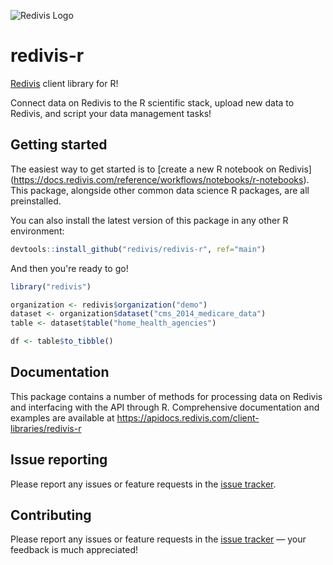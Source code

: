 ![Redivis Logo](https://github.com/redivis/redivis-python/raw/main/assets/logo_small.png)
# redivis-r
[Redivis](https://redivis.com) client library for R! 

Connect data on Redivis to the R scientific stack, upload new data to Redivis, and script your data management
tasks!

## Getting started

The easiest way to get started is to [create a new R notebook on Redivis] (https://docs.redivis.com/reference/workflows/notebooks/r-notebooks).
This package, alongside other common data science R packages, are all preinstalled.

You can also install the latest version of this package in any other R environment:

```r
devtools::install_github("redivis/redivis-r", ref="main")
```

And then you're ready to go!

```r
library("redivis") 

organization <- redivis$organization("demo")
dataset <- organization$dataset("cms_2014_medicare_data")
table <- dataset$table("home_health_agencies")

df <- table$to_tibble()
```

## Documentation

This package contains a number of methods for processing data on Redivis and interfacing with the API through R. Comprehensive
documentation and examples are available at https://apidocs.redivis.com/client-libraries/redivis-r

## Issue reporting

Please report any issues or feature requests in the [issue tracker](https://github.com/redivis/redivis-r/issues).

## Contributing

Please report any issues or feature requests in the [issue tracker](https://github.com/redivis/redivis-r/issues)
— your feedback is much appreciated!
